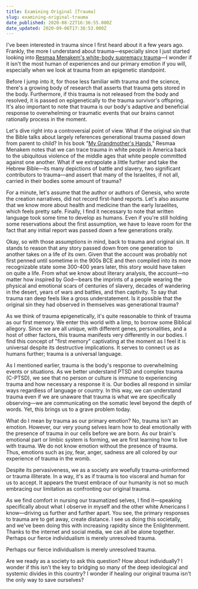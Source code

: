```yaml
---
title: Examining Original [Trauma]
slug: examining-original-trauma
date_published: 2020-08-22T16:36:55.000Z
date_updated: 2020-09-06T17:38:53.000Z
---
```


I've been interested in trauma since I first heard about it a few years ago. Frankly, the more I understand about trauma—especially since I just started looking into [Resmaa Menakem's white-body supremacy trauma](https://www.resmaa.com/)—I wonder if it isn't the most human of experiences and our primary emotion if you will, especially when we look at trauma from an epigenetic standpoint.

Before I jump into it, for those less familiar with trauma and the science, there's a growing body of research that asserts that trauma gets stored in the body. Furthermore, if this trauma is not released from the body and resolved, it is passed on epigenetically to the trauma survivor's offspring. It's also important to note that trauma is our body's adaptive and beneficial response to overwhelming or traumatic events that our brains cannot rationally process in the moment.

Let's dive right into a controversial point of view. What if the original sin that the Bible talks about largely references generational trauma passed down from parent to child? In his book "[My Grandmother's Hands](https://www.resmaa.com/books)," Resmaa Menakem notes that we can trace trauma in white people in America back to the ubiquitous violence of the middle ages that white people committed against one another. What if we extrapolate a little further and take the Hebrew Bible—its many depictions of battle and slavery, two significant contributors to trauma—and assert that many of the Israelites, if not all, carried in their bodies some amount of trauma?

For a minute, let's assume that the author or authors of Genesis, who wrote the creation narratives, did not record first-hand reports. Let's also assume that we know more about health and medicine than the early Israelites, which feels pretty safe. Finally, I find it necessary to note that written language took some time to develop as humans. Even if you're still holding some reservations about the first assumption, we have to leave room for the fact that any initial report was passed down a few generations orally.

Okay, so with those assumptions in mind, back to trauma and original sin. It stands to reason that any story passed down from one generation to another takes on a life of its own. Given that the account was probably not first penned until sometime in the 900s BCE and then compiled into its more recognizable state some 300-400 years later, this story would have taken on quite a life. From what we know about literary analysis, the account—no matter how inspired by God—bears the imprints of a people wearing the physical and emotional scars of centuries of slavery, decades of wandering in the desert, years of wars and battles, and then captivity. To say that trauma ran deep feels like a gross understatement. Is it possible that the original sin they had observed in themselves was generational trauma?

As we think of trauma epigenetically, it's quite reasonable to think of trauma as our first memory. We enter this world with a limp, to borrow some Biblical allegory. Since we are all unique, with different genes, personalities, and a host of other factors, this trauma manifests very differently in our bodies. I find this concept of "first memory" captivating at the moment as I feel it is universal despite its destructive implications. It serves to connect us as humans further; trauma is a universal language.

As I mentioned earlier, trauma is the body's response to overwhelming events or situations. As we better understand PTSD and complex trauma (C-PTSD), we see that no person or culture is immune to experiencing trauma and how necessary a response it is. Our bodies all respond in similar ways regardless of language or country. In this way, we can understand trauma even if we are unaware that trauma is what we are specifically observing—we are communicating on the somatic level beyond the depth of words. Yet, this brings us to a grave problem today.

What do I mean by trauma as our primary emotion? No, trauma isn't an emotion. However, our very young selves learn how to deal emotionally with the presence of trauma in our cells before we are born. As our brain's emotional part or limbic system is forming, we are first learning how to live with trauma. We do not know emotion without the presence of trauma. Thus, emotions such as joy, fear, anger, sadness are all colored by our experience of trauma in the womb.

Despite its pervasiveness, we as a society are woefully trauma-*un*informed or trauma illiterate. In a way, it's as if trauma is too visceral and human for us to accept. It appears the truest embrace of our humanity is not so much embracing our limitation as confronting our original trauma.

As we find comfort in nursing our traumatized selves, I find it—speaking specifically about what I observe in myself and the other white Americans I know—driving us further and further apart. You see, the primary responses to trauma are to get away, create distance. I see us doing this societally, and we've been doing this with increasing rapidity since the Enlightenment. Thanks to the internet and social media, we can all be alone together. Perhaps our fierce individualism is merely unresolved trauma.

Perhaps our fierce individualism is merely unresolved trauma.

Are we ready as a society to ask this question? How about individually? I wonder if this isn't the key to bridging so many of the deep ideological and systemic divides in this country? I wonder if healing our original trauma isn't the only way to save ourselves?
